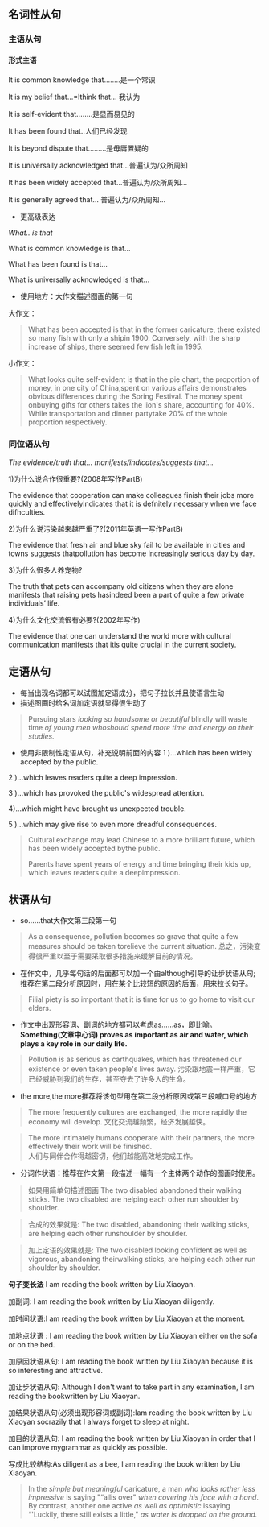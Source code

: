 ## 名词性从句
### 主语从句
#### 形式主语
It is common knowledge that..……是一个常识

It is my belief that...=Ithink that... 我认为

It is self-evident that..……是显而易见的

It has been found that..人们已经发现

It is beyond dispute that...……是毋庸置疑的

It is universally acknowledged that...普遍认为/众所周知

It has been widely accepted that...普遍认为/众所周知…

It is generally agreed that... 普遍认为/众所周知…

- 更高级表达
  
*What.. is that*

What is common knowledge is that...

What has been found is that...

What is universally acknowledged is that...

- 使用地方：大作文描述图画的第一句
  
大作文：
> What has been accepted is that in the former caricature, there existed so many fish with only a shipin 1900. Conversely, with the sharp increase of ships, there seemed few fish left in 1995.

小作文：
> What looks quite self-evident is that in the pie chart, the proportion of money, in one city of China,spent on various affairs demonstrates obvious differences during the Spring Festival. The money spent onbuying gifts for others takes the lion's share, accounting for 40%. While transportation and dinner partytake 20% of the whole proportion respectively.
### 同位语从句

*The evidence/truth that... manifests/indicates/suggests that...*

1)为什么说合作很重要?(2008年写作PartB)

The evidence that cooperation can make colleagues finish their jobs more quickly and effectivelyindicates that it is defnitely necessary when we face difhculties.

2)为什么说污染越来越严重了?(2011年英语一写作PartB)

The evidence that fresh air and blue sky fail to be available in cities and towns suggests thatpollution has become increasingly serious day by day.

3)为什么很多人养宠物?

The truth that pets can accompany old citizens when they are alone manifests that raising pets hasindeed been a part of quite a few private individuals’ life.

4)为什么文化交流很有必要?(2002年写作)

The evidence that one can understand the world more with cultural communication manifests that itis quite crucial in the current society.
## 定语从句
- 每当出现名词都可以试图加定语成分，把句子拉长并且使语言生动
- 描述图画时给名词加定语就显得很生动了
> Pursuing stars *looking so handsome or beautiful* blindly will waste time *of young men whoshould spend more time and energy on their studies.*
- 使用非限制性定语从句，补充说明前面的内容
1 )...which has been widely accepted by the public.
  
2 )...which leaves readers quite a deep impression.

3 )...which has provoked the public's widespread attention.

4)...which might have brought us unexpected trouble.

5 )...which may give rise to even more dreadful consequences.

> Cultural exchange may lead Chinese to a more brilliant future, which has been widely accepted bythe public.
> 
> Parents have spent years of energy and time bringing their kids up, which leaves readers quite a deepimpression.

## 状语从句

- so……that大作文第三段第一句

> As a consequence, pollution becomes so grave that quite a few measures should be taken torelieve the current situation.
总之，污染变得很严重以至于需要采取很多措施来缓解目前的情况。

- 在作文中，几乎每句话的后面都可以加一个由although引导的让步状语从句;推荐在第二段分析原因时，用在某个比较短的原因的后面，用来拉长句子。

> Filial piety is so important that it is time for us to go home to visit our elders.

- 作文中出现形容词、副词的地方都可以考虑as……as，即比喻。
**Something(文章中心词) proves as important as air and water, which plays a key role in our daily life.**
  
> Pollution is as serious as carthquakes, which has threatened our existence or even taken people's lives away.
污染跟地震一样严重，它已经威胁到我们的生存，甚至夺去了许多人的生命。

- the more,the more推荐将该句型用在第二段分析原因或第三段喊口号的地方
> The more frequently cultures are exchanged, the more rapidly the economy will develop.
> 文化交流越频繁，经济发展越快。

> The more intimately humans cooperate with their partners, the more effectively their work will be finished.\
> 人们与同伴合作得越密切，他们越能高效地完成工作。

- 分词作状语：推荐在作文第一段描述一幅有一个主体两个动作的图画时使用。
> 如果用简单句描述图画
The two disabled abandoned their walking sticks. The two disabled are helping each other run
shoulder by shoulder.

> 合成的效果就是: The two disabled, abandoning their walking sticks, are helping each other runshoulder by shoulder.

> 加上定语的效果就是: The two disabled looking confident as well as vigorous, abandoning theirwalking sticks, are helping each other run shoulder by shoulder.

**句子变长法**
I am reading the book written by Liu Xiaoyan.

加副词: I am reading the book written by Liu Xiaoyan diligently.

加时间状语:I am reading the book written by Liu Xiaoyan at the moment.

加地点状语 : I am reading the book written by Liu Xiaoyan either on the sofa or on the bed.

加原因状语从句: I am reading the book written by Liu Xiaoyan because it is so interesting and attractive.

加让步状语从句: Although I don't want to take part in any examination, I am reading the bookwritten by Liu Xiaoyan.

加结果状语从句(必须出现形容词或副词):Iam reading the book written by Liu Xiaoyan socrazily that I always forget to sleep at night.

加目的状语从句: I am reading the book written by Liu Xiaoyan in order that I can improve mygrammar as quickly as possible.

写成比较结构:As diligent as a bee, I am reading the book written by Liu Xiaoyan.

>In the *simple but meaningful* caricature, a man *who looks rather less impressive* is saying "“allis over" *when covering his face with a hand*. By contrast, another one active *as well as optimistic* issaying “'Luckily, there still exists a little," *as water is dropped on the ground.*

